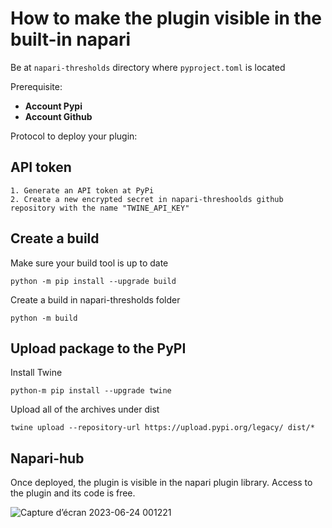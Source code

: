 # How to make the plugin visible in the built-in napari

Be at `napari-thresholds` directory where `pyproject.toml` is located

Prerequisite: 
- **Account Pypi**
- **Account Github**

Protocol to deploy your plugin:

## API token

    1. Generate an API token at PyPi
    2. Create a new encrypted secret in napari-threshoolds github repository with the name "TWINE_API_KEY"

## Create a build

Make sure your build tool is up to date

```
python -m pip install --upgrade build
```

Create a build in napari-thresholds folder

```
python -m build
```

## Upload package to the PyPI

Install Twine

```
python-m pip install --upgrade twine
```

Upload all of the archives under dist

```
twine upload --repository-url https://upload.pypi.org/legacy/ dist/*
```

## Napari-hub

Once deployed, the plugin is visible in the napari plugin library. Access to the plugin and its code is free.

![Capture d’écran 2023-06-24 001221](https://github.com/hereariim/IPPN_napari/assets/93375163/bf828a1a-6552-4751-85e2-e2dbc9ade73c)
